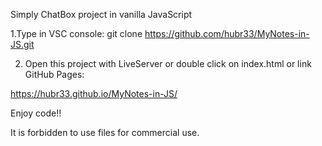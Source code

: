 Simply ChatBox project in vanilla JavaScript

1.Type in VSC console: git clone https://github.com/hubr33/MyNotes-in-JS.git

2. Open this project with LiveServer or double click on index.html
or link GitHub Pages:

https://hubr33.github.io/MyNotes-in-JS/

Enjoy code!!

It is forbidden to use files for commercial use.
